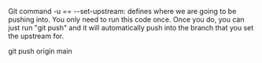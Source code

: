 Git command
-u == --set-upstream: defines where we are going to be pushing into. You only need to run this code once. Once you do, you can just run "git push" and it will automatically push into the branch that you set the upstream for.

git push origin main